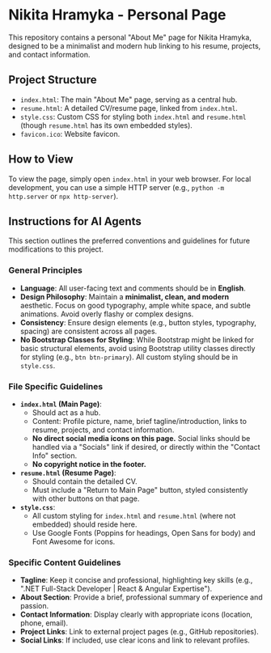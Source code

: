 # Nikita Hramyka - Personal Page

This repository contains a personal "About Me" page for Nikita Hramyka, designed to be a minimalist and modern hub linking to his resume, projects, and contact information.

## Project Structure

- `index.html`: The main "About Me" page, serving as a central hub.
- `resume.html`: A detailed CV/resume page, linked from `index.html`.
- `style.css`: Custom CSS for styling both `index.html` and `resume.html` (though `resume.html` has its own embedded styles).
- `favicon.ico`: Website favicon.

## How to View

To view the page, simply open `index.html` in your web browser.
For local development, you can use a simple HTTP server (e.g., `python -m http.server` or `npx http-server`).

## Instructions for AI Agents

This section outlines the preferred conventions and guidelines for future modifications to this project.

### General Principles

- **Language**: All user-facing text and comments should be in **English**.
- **Design Philosophy**: Maintain a **minimalist, clean, and modern** aesthetic. Focus on good typography, ample white space, and subtle animations. Avoid overly flashy or complex designs.
- **Consistency**: Ensure design elements (e.g., button styles, typography, spacing) are consistent across all pages.
- **No Bootstrap Classes for Styling**: While Bootstrap might be linked for basic structural elements, avoid using Bootstrap utility classes directly for styling (e.g., `btn btn-primary`). All custom styling should be in `style.css`.

### File Specific Guidelines

- **`index.html` (Main Page)**:
    - Should act as a hub.
    - Content: Profile picture, name, brief tagline/introduction, links to resume, projects, and contact information.
    - **No direct social media icons on this page.** Social links should be handled via a "Socials" link if desired, or directly within the "Contact Info" section.
    - **No copyright notice in the footer.**
- **`resume.html` (Resume Page)**:
    - Should contain the detailed CV.
    - Must include a "Return to Main Page" button, styled consistently with other buttons on that page.
- **`style.css`**:
    - All custom styling for `index.html` and `resume.html` (where not embedded) should reside here.
    - Use Google Fonts (Poppins for headings, Open Sans for body) and Font Awesome for icons.

### Specific Content Guidelines

- **Tagline**: Keep it concise and professional, highlighting key skills (e.g., ".NET Full-Stack Developer | React & Angular Expertise").
- **About Section**: Provide a brief, professional summary of experience and passion.
- **Contact Information**: Display clearly with appropriate icons (location, phone, email).
- **Project Links**: Link to external project pages (e.g., GitHub repositories).
- **Social Links**: If included, use clear icons and link to relevant profiles.
